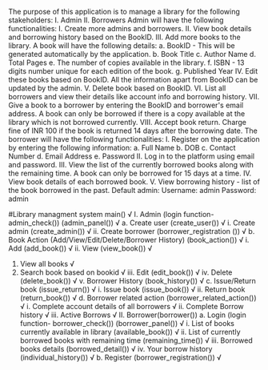 The purpose of this application is to manage a library for the following stakeholders:
I. Admin
II. Borrowers
Admin will have the following functionalities:
I. Create more admins and borrowers.
II. View book details and borrowing history based on the BookID.
III. Add more books to the library. A book will have the following details:
a. BookID - This will be generated automatically by the application.
b. Book Title
c. Author Name
d. Total Pages
e. The number of copies available in the library.
f. ISBN - 13 digits number unique for each edition of the book.
g. Published Year
IV. Edit these books based on BookID. All the information apart from BookID can be updated by the admin.
V. Delete book based on BookID.
VI. List all borrowers and view their details like account info and borrowing history.
VII. Give a book to a borrower by entering the BookID and borrower's email address. A book can only be borrowed if there is a copy available at the library which is not
borrowed currently.
VIII. Accept book return. Charge fine of INR 100 if the book is returned 14 days after the borrowing date.
The borrower will have the following functionalities:
I. Register on the application by entering the following information:
a. Full Name
b. DOB
c. Contact Number
d. Email Address
e. Password
II. Log in to the platform using email and password.
III. View the list of the currently borrowed books along with the remaining time. A book can only be borrowed for 15 days at a time.
IV. View book details of each borrowed book.
V. View borrowing history - list of the book borrowed in the past.
Default admin:
Username: admin
Password: admin


#Library managment system
main() √
I. Admin (login function- admin_check()) (admin_panel()) √
a. Create user (create_user()) √
i. Create admin (create_admin()) √
ii. Create borrower (borrower_registration ()) √
b. Book Action (Add/View/Edit/Delete/Borrower History) (book_action()) √
i. Add (add_book()) √
ii. View (view_book()) √
1. View all books √
2. Search book based on bookid √
iii. Edit (edit_book()) √
iv. Delete (delete_book()) √
v. Borrower History (book_history()) √
c. Issue/Return book (issue_return()) √
i. Issue book (issue_book()) √
ii. Return book (return_book()) √
d. Borrower related action (borrower_related_action()) √
i. Complete account details of all borrowers √
ii. Complete Borrow history √
iii. Active Borrows √
II. Borrower(borrower())
a. Login (login function- borrower_check()) (borrower_panel()) √
i. List of books currently available in library (available_book()) √
ii. List of currently borrowed books with remaining time (remaining_time()) √
iii. Borrowed books details (borrowed_detail()) √
iv. Your borrow history (individual_history()) √
b. Register (borrower_registration()) √
